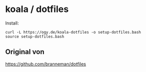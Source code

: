 # koala / dotfiles

Install:

```
curl -L https://ogy.de/koala-dotfiles -o setup-dotfiles.bash
source setup-dotfiles.bash
```

## Original von 
https://github.com/branneman/dotfiles

